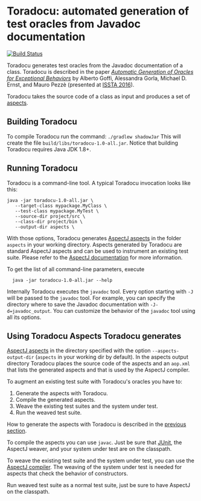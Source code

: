 # Toradocu: automated generation of test oracles from Javadoc documentation

[![Build Status](https://travis-ci.org/albertogoffi/toradocu.svg?branch=master)](https://travis-ci.org/albertogoffi/toradocu)

Toradocu generates test oracles from the Javadoc documentation of a
class. Toradocu is described in the paper
[*Automatic Generation of Oracles for Exceptional Behaviors*](http://star.inf.usi.ch/star/papers/16-issta-toradocu.pdf)
by Alberto Goffi, Alessandra Gorla, Michael D. Ernst, and Mauro Pezzè (presented
at [ISSTA 2016](https://issta2016.cispa.saarland)).

Toradocu takes the source code of a class as input and produces a set of
[aspects](https://eclipse.org/aspectj/).


## Building Toradocu
To compile Toradocu run the command: `./gradlew shadowJar`
This will create the file `build/libs/toradocu-1.0-all.jar`.
Notice that building Toradocu requires Java JDK 1.8+. 


## Running Toradocu
Toradocu is a command-line tool.
A typical Toradocu invocation looks like this:

    java -jar toradocu-1.0-all.jar \
       --target-class mypackage.MyClass \
	   --test-class mypackage.MyTest \
	   --source-dir project/src \
	   --class-dir project/bin \
       --output-dir aspects \
	   
With those options, Toradocu generates
[AspectJ aspects](https://eclipse.org/aspectj/) in the folder `aspects` in your
working directory. Aspects generated by Toradocu are standard AspectJ aspects
and can be used to instrument an existing test suite. Please refer to the
[AspectJ documentation](https://eclipse.org/aspectj/doc/released/devguide/ajc-ref.html)
for more information.

To get the list of all command-line parameters, execute

      java -jar toradocu-1.0-all.jar --help

Internally Toradocu executes the `javadoc` tool. Every option starting with `-J`
will be passed to the `javadoc` tool. For example, you can specify the directory
where to save the Javadoc documentation with `-J-d=javadoc_output`. You can
customize the behavior of the `javadoc` tool using all its options.


## Using Toradocu Aspects Toradocu generates
[AspectJ aspects](https://eclipse.org/aspectj/) in the directory specified with
the option `--aspects-output-dir` (`aspects` in your working dir by default). In
the aspects output directory Toradocu places the source code of the aspects and
an `aop.xml` that lists the generated aspects and that is used by the AspectJ
compiler.

To augment an existing test suite with Toradocu's oracles you have to:

1. Generate the aspects with Toradocu.
2. Compile the generated aspects.
3. Weave the existing test suites and the system under test.
4. Run the weaved test suite.

How to generate the aspects with Toradocu is described in the
[previous section](#running-toradocu).

To compile the aspects you can use `javac`. Just be sure that
[JUnit](http://junit.org/junit4/), the AspectJ weaver, and your system under
test are on the classpath.

To weave the existing test suite and the system under test, you can use the
[AspectJ compiler](https://eclipse.org/aspectj/doc/next/devguide/ajc-ref.html).
The weaving of the system under test is needed for aspects that check the
behavior of constructors.

Run weaved test suite as a normal test suite, just be sure to have AspectJ on
the classpath.
